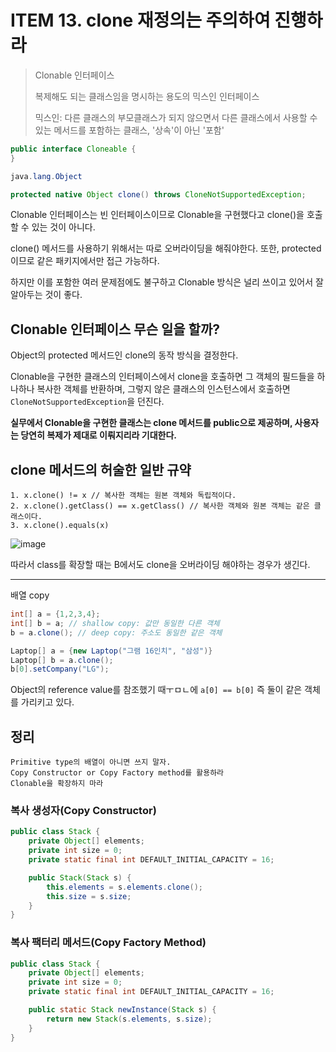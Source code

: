 # ITEM 13. clone 재정의는 주의하여 진행하라

> Clonable 인터페이스
> 
> 복제해도 되는 클래스임을 명시하는 용도의 믹스인 인터페이스
> 
> 믹스인: 다른 클래스의 부모클래스가 되지 않으면서 다른 클래스에서 사용할 수 있는 메서드를 포함하는 클래스, '상속'이 아닌 '포함'

```java
public interface Cloneable {
}
```

```java
java.lang.Object

protected native Object clone() throws CloneNotSupportedException;
```

Clonable 인터페이스는 빈 인터페이스이므로 Clonable을 구현했다고 clone()을 호출할 수 있는 것이 아니다.

clone() 메서드를 사용하기 위해서는 따로 오버라이딩을 해줘야한다. 또한, protected 이므로 같은 패키지에서만 접근 가능하다.

하지만 이를 포함한 여러 문제점에도 불구하고 Clonable 방식은 널리 쓰이고 있어서 잘 알아두는 것이 좋다.

## Clonable 인터페이스 무슨 일을 할까?

Object의 protected 메서드인 clone의 동작 방식을 결정한다.

Clonable을 구현한 클래스의 인터페이스에서 clone을 호출하면 그 객체의 필드들을 하나하나 복사한 객체를 반환하며, 그렇지 않은 클래스의 인스턴스에서 호출하면 `CloneNotSupportedException`을 던진다.

**실무에서 Clonable을 구현한 클래스는 clone 메서드를 public으로 제공하며, 사용자는 당연히 복제가 제대로 이뤄지리라 기대한다.**

## clone 메서드의 허술한 일반 규약

```text
1. x.clone() != x // 복사한 객체는 원본 객체와 독립적이다.
2. x.clone().getClass() == x.getClass() // 복사한 객체와 원본 객체는 같은 클래스이다.
3. x.clone().equals(x) 
```

![image](https://user-images.githubusercontent.com/83503188/179005002-97957871-e5df-46bd-8e28-8f97869442c5.png)

따라서 class를 확장할 때는 B에서도 clone을 오버라이딩 해야하는 경우가 생긴다.


---

배열 copy
```java
int[] a = {1,2,3,4};
int[] b = a; // shallow copy: 값만 동일한 다른 객체
b = a.clone(); // deep copy: 주소도 동일한 같은 객체
```

```java
Laptop[] a = {new Laptop("그램 16인치", "삼성")}
Laptop[] b = a.clone();
b[0].setCompany("LG");
```

Object의 reference value를 참조했기 때ㅜㅁㄴ에 `a[0] == b[0]` 즉 둘이 같은 객체를 가리키고 있다.

## 정리

```text
Primitive type의 배열이 아니면 쓰지 말자.
Copy Constructor or Copy Factory method를 활용하라
Clonable을 확장하지 마라

```

### 복사 생성자(Copy Constructor)
```java
public class Stack {
    private Object[] elements;
    private int size = 0;
    private static final int DEFAULT_INITIAL_CAPACITY = 16;

    public Stack(Stack s) {
        this.elements = s.elements.clone();
        this.size = s.size;
    }
}
```

### 복사 팩터리 메서드(Copy Factory Method)
```java
public class Stack {
    private Object[] elements;
    private int size = 0;
    private static final int DEFAULT_INITIAL_CAPACITY = 16;

    public static Stack newInstance(Stack s) {
        return new Stack(s.elements, s.size);
    }
}
```

